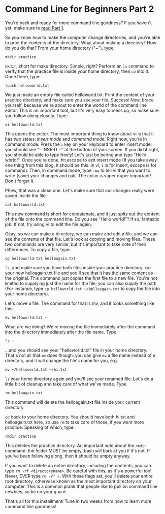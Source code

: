 # Command Line for Beginners Part 2

You're back and ready for more command line goodness? If you haven't yet, make sure to [read Part 1]("http://www.quickleft.com/blog/command-line-for-beginners-part-1").

So you know how to make the computer change directories, and you're able to print the contents of the directory. What about making a directory? How do you do that? From your home directory ("~"), type:

```
mkdir practice
```

`mkdir`, short for make directory. Simple, right? Perform an `ls` command to verify that the practice file is inside your home directory, then `cd` into it. Once there, type:

```
touch helloworld.txt
```

We just made an empty file called helloworld.txt. Print the content of your practice directory, and make sure you see your file. Success! Now, brace yourself, because we're about to enter the world of the command line editor. This is an important tool, but it's very easy to mess up, so make sure you follow along closely. Type:

```
vi helloworld.txt
```

This opens the editor. The most important thing to know about vi is that it has two states: *insert mode* and *command mode*. Right now, you're in command mode. Press the `i` key on your keyboard to enter insert mode; you should see "– INSERT –" at the bottom of your screen. If you did it right, you should be able to type freely! Let's just be boring and type "Hello world!". Once you're done, hit escape to exit insert mode (If you take away one thing from this blog, it should be this: in vi, `i` is for insert, escape is for command). Then, in command mode, type `:wq` to tell vi that you want to write (save) your changes and quit. The colon is super duper important! Don't forget it.

Phew, that was a close one. Let's make sure that our changes really were saved inside the file.

```
cat helloworld.txt
```

This new command is short for concatenate, and it just spits out the content of the file onto the command line. Do you see "Hello world!"? If so, fantastic job! If not, try using vi to edit the file again.

Okay, so we can make a directory, we can make and edit a file, and we can see the contents of that file. Let's look at copying and moving files. These two commands are very similar, but it's important to take note of their differences. To copy a file, type:

```
cp helloworld.txt helloagain.txt
```

`ls`, and make sure you have both files inside your practice directory. `cat` your new helloagain.txt file and you'll see that it has the same content as the original. This command just copies the first file to a new file. You're not limited to supplying just the name for the file; you can also supply the path (For instance, type `cp helloworld.txt ~/helloagain.txt` to copy the file into your home directory).

Let's move a file. The command for that is mv, and it looks something like this:

```
mv helloworld.txt ~
```

What are we doing? We're moving the file immediately after the command into the directory immediately after the file name. Type:

```
ls ~
```

…and you should see your "helloworld.txt" file in your home directory. That's not all that `mv` does though: you can give `mv` a file name instead of a directory, and it will change the file's name for you, e.g.

```
mv ~/helloworld.txt ~/hi.txt
```

`ls` your home directory again and you'll see your renamed file. Let's do a little bit of cleanup and take care of what we've made. Type

```
rm helloagain.txt
```

This command will delete the helloagain.txt file inside your current directory.

`cd` back to your home directory. You should have both hi.txt and helloagain.txt here, so use `rm` to take care of those, if you want more practice. Speaking of which, type:

```
rmdir practice
```

This deletes the practice directory. An important note about the `rmdir` command: the folder MUST be empty. bash will bark at you if it's not. If you've been following along, then it should be empty anyway.

If you want to delete an entire directory, including the contents, you can type `rm -rf <directoryname>`. Be careful with this, as it's a powerful tool! Never, EVER type `rm -rf /`. With those flags set, you'll delete your entire root directory, otherwise known as the most important directory on your computer. This is a common prank that people like to pull on command line newbies, so be on your guard.

That's all for this installment! Tune in two weeks from now to learn more command line goodness!
